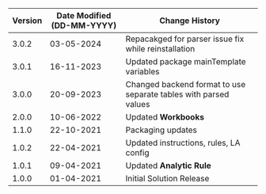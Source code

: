 | **Version** | **Date Modified (DD-MM-YYYY)** | **Change History**                                                 |
|-------------|--------------------------------|--------------------------------------------------------------------|
| 3.0.2       | 03-05-2024                     | Repacakged for parser issue fix while reinstallation                             |
| 3.0.1       | 16-11-2023                     | Updated package mainTemplate variables                             |
| 3.0.0       | 20-09-2023                     | Changed backend format to use separate tables with parsed values   |
| 2.0.0       | 10-06-2022                     | Updated **Workbooks**                                               | 
| 1.1.0       | 22-10-2021                     | Packaging updates                                                  |
| 1.0.2       | 22-04-2021                     | Updated instructions, rules, LA config                              |
| 1.0.1       | 09-04-2021                     | Updated **Analytic Rule**                                           |
| 1.0.0       | 01-04-2021                     | Initial Solution Release                                           |
